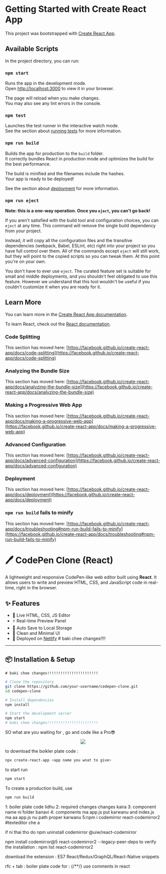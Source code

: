 # Getting Started with Create React App

This project was bootstrapped with [Create React App](https://github.com/facebook/create-react-app).

## Available Scripts

In the project directory, you can run:

### `npm start`

Runs the app in the development mode.\
Open [http://localhost:3000](http://localhost:3000) to view it in your browser.

The page will reload when you make changes.\
You may also see any lint errors in the console.

### `npm test`

Launches the test runner in the interactive watch mode.\
See the section about [running tests](https://facebook.github.io/create-react-app/docs/running-tests) for more information.

### `npm run build`

Builds the app for production to the `build` folder.\
It correctly bundles React in production mode and optimizes the build for the best performance.

The build is minified and the filenames include the hashes.\
Your app is ready to be deployed!

See the section about [deployment](https://facebook.github.io/create-react-app/docs/deployment) for more information.

### `npm run eject`

**Note: this is a one-way operation. Once you `eject`, you can't go back!**

If you aren't satisfied with the build tool and configuration choices, you can `eject` at any time. This command will remove the single build dependency from your project.

Instead, it will copy all the configuration files and the transitive dependencies (webpack, Babel, ESLint, etc) right into your project so you have full control over them. All of the commands except `eject` will still work, but they will point to the copied scripts so you can tweak them. At this point you're on your own.

You don't have to ever use `eject`. The curated feature set is suitable for small and middle deployments, and you shouldn't feel obligated to use this feature. However we understand that this tool wouldn't be useful if you couldn't customize it when you are ready for it.

## Learn More

You can learn more in the [Create React App documentation](https://facebook.github.io/create-react-app/docs/getting-started).

To learn React, check out the [React documentation](https://reactjs.org/).

### Code Splitting

This section has moved here: [https://facebook.github.io/create-react-app/docs/code-splitting](https://facebook.github.io/create-react-app/docs/code-splitting)

### Analyzing the Bundle Size

This section has moved here: [https://facebook.github.io/create-react-app/docs/analyzing-the-bundle-size](https://facebook.github.io/create-react-app/docs/analyzing-the-bundle-size)

### Making a Progressive Web App

This section has moved here: [https://facebook.github.io/create-react-app/docs/making-a-progressive-web-app](https://facebook.github.io/create-react-app/docs/making-a-progressive-web-app)

### Advanced Configuration

This section has moved here: [https://facebook.github.io/create-react-app/docs/advanced-configuration](https://facebook.github.io/create-react-app/docs/advanced-configuration)

### Deployment

This section has moved here: [https://facebook.github.io/create-react-app/docs/deployment](https://facebook.github.io/create-react-app/docs/deployment)

### `npm run build` fails to minify

This section has moved here: [https://facebook.github.io/create-react-app/docs/troubleshooting#npm-run-build-fails-to-minify](https://facebook.github.io/create-react-app/docs/troubleshooting#npm-run-build-fails-to-minify)


# 🖊️ CodePen Clone (React)

A lightweight and responsive CodePen-like web editor built using **React**. It allows users to write and preview HTML, CSS, and JavaScript code in real-time, right in the browser.

## ✨ Features

- 📝 Live HTML, CSS, JS Editor
- ⚡ Real-time Preview Panel
- 💾 Auto Save to Local Storage
- 🎨 Clean and Minimal UI
- 🚀 Deployed on [Netlify](https://your-netlify-link.netlify.app) # baki chee changes!!!!

---

## 📦 Installation & Setup
    # baki chee changes!!!!!!!!!!!!!!!!!!!!!!!
```bash
# Clone the repository
git clone https://github.com/your-username/codepen-clone.git
cd codepen-clone

# Install dependencies
npm install

# Start the development server
npm start
# baki chee changes!!!!!!!!!!!!!!!!!!!!!!!

```
SO what are you waiting for , go and code like a Pro😎
<p align="center">
  <img src="https://media2.giphy.com/media/v1.Y2lkPTc5MGI3NjExZ25yY2IydzFpYzVjMW1kYzQybTQ5MjA1Yml1OG02cjcydnlteDB4YSZlcD12MV9pbnRlcm5hbF9naWZfYnlfaWQmY3Q9Zw/ADD4w6XgqLBJohQdBK/giphy.gif">
</p>

to download the boikler plate code : 
```bash
npx create-react-app <app name you wnat to give>
```
to start run 
```bash
npm start
```

To create a production build, use 
```bash
npm run build
```

1: boiler plate code lidhu
2: required changes changes kaira
3: component name ni folder banavi
4: components ma app.js put karwanu and index.js ma aa app.js nu path proper karwanu 
5:npm i codemirror react-codemirror2 #texteditor che a 

if ni thai tho do
npm uninstall codemirror @uiw/react-codemirror

npm install codemirror@5 react-codemirror2 --legacy-peer-deps
to verify the installation : npm list react-codemirror2


download the extension : ES7 React/Redux/GraphQL/React-Native snippets

rfc  + tab : boiler plate code for : 
{/**/} use comments in  react 